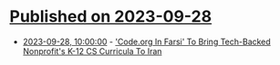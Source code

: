 # [Published on 2023-09-28](index.md)

* [2023-09-28, 10:00:00](https://news.slashdot.org/story/23/09/27/2225215/codeorg-in-farsi-to-bring-tech-backed-nonprofits-k-12-cs-curricula-to-iran?utm_source=rss1.0mainlinkanon&utm_medium=feed) - ['Code.org In Farsi' To Bring Tech-Backed Nonprofit's K-12 CS Curricula To Iran](https://news.slashdot.org/story/23/09/27/2225215/codeorg-in-farsi-to-bring-tech-backed-nonprofits-k-12-cs-curricula-to-iran?utm_source=rss1.0mainlinkanon&utm_medium=feed)
